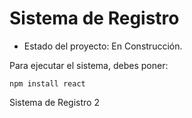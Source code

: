 <h1>Sistema de Registro</h1>

- Estado del proyecto: En Construcción.

Para ejecutar el sistema, debes poner:

```npm install react``` 

Sistema de Registro 2
